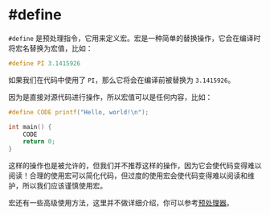 # #define

`#define` 是预处理指令，它用来定义宏。宏是一种简单的替换操作，它会在编译时将宏名替换为宏值，比如：

```c
#define PI 3.1415926

```

如果我们在代码中使用了 `PI`，那么它将会在编译前被替换为 `3.1415926`。

因为是直接对源代码进行操作，所以宏值可以是任何内容，比如：

```c
#define CODE printf("Hello, world!\n");

int main() {
    CODE
    return 0;
}

```

这样的操作也是被允许的，但我们并不推荐这样的操作，因为它会使代码变得难以阅读！合理的使用宏可以简化代码，但过度的使用宏会使代码变得难以阅读和维护，所以我们应该谨慎使用宏。

宏还有一些高级使用方法，这里并不做详细介绍，你可以参考[预处理器](https://zh.cppreference.com/w/c/preprocessor)。
